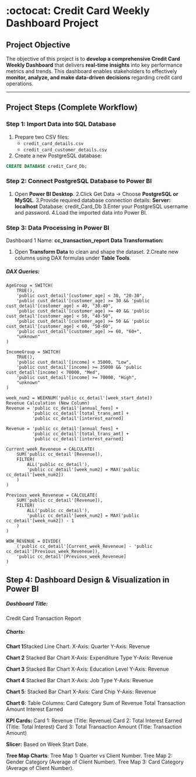 # :octocat: Credit Card Weekly Dashboard Project

## Project Objective

The objective of this project is to **develop a comprehensive Credit Card Weekly Dashboard** that delivers **real-time insights** into key performance metrics and trends. This dashboard enables stakeholders to effectively **monitor, analyze, and make data-driven decisions** regarding credit card operations.

---

## Project Steps (Complete Workflow)

### Step 1: Import Data into SQL Database
1. Prepare two CSV files:
   - `credit_card_details.csv`
   - `credit_card_customer_details.csv`
2. Create a new PostgreSQL database:
```sql
CREATE DATABASE credit_Card_Db;
```
### Step 2: Connect PostgreSQL Database to Power BI
1. Open **Power BI Desktop**.
2.Click Get Data → Choose **PostgreSQL or MySQL**.
3.Provide required database connection details:
  **Server: localhost**
  Database: credit_Card_Db
3.Enter your PostgreSQL username and password.
4.Load the imported data into Power BI.
### Step 3: Data Processing in Power BI
Dashboard 1 Name: **cc_transaction_report**
**Data Transformation:**
1. Open **Transform Data** to clean and shape the dataset.
2.Create new columns using DAX formulas under **Table Tools**.
##### DAX Queries: 
``` Age Grouping (New Column)
AgeGroup = SWITCH(
    TRUE(),
    'public cust_detail'[customer_age] < 30, "20-30",
    'public cust_detail'[customer_age] >= 30 && 'public cust_detail'[customer_age] < 40, "30-40",
    'public cust_detail'[customer_age] >= 40 && 'public cust_detail'[customer_age] < 50, "40-50",
    'public cust_detail'[customer_age] >= 50 && 'public cust_detail'[customer_age] < 60, "50-60",
    'public cust_detail'[customer_age] >= 60, "60+",
    "unknown"
)
```
```Income Grouping (New Column)
IncomeGroup = SWITCH(
    TRUE(),
    'public cust_detail'[income] < 35000, "Low",
    'public cust_detail'[income] >= 35000 && 'public cust_detail'[income] < 70000, "Med",
    'public cust_detail'[income] >= 70000, "High",
    "unknown"
)
```
```Week Number (New Column)
week_num2 = WEEKNUM('public cc_detail'[week_start_date])
Revenue Calculation (New Column)
Revenue = 'public cc_detail'[annual_fees] + 
          'public cc_detail'[total_trans_amt] + 
          'public cc_detail'[interest_earned]
```
```Revenue Calculation (New Column)
Revenue = 'public cc_detail'[annual_fees] + 
          'public cc_detail'[total_trans_amt] + 
          'public cc_detail'[interest_earned]
```
```Current Week Revenue (New Measure)
Current_week_Reveneue = CALCULATE(
    SUM('public cc_detail'[Revenue]),
    FILTER(
        ALL('public cc_detail'),
        'public cc_detail'[week_num2] = MAX('public cc_detail'[week_num2])
    )
)
```
```Previous Week Revenue (New Measure)
Previous_week_Reveneue = CALCULATE(
    SUM('public cc_detail'[Revenue]),
    FILTER(
        ALL('public cc_detail'),
        'public cc_detail'[week_num2] = MAX('public cc_detail'[week_num2]) - 1
    )
)
```
```Week-over-Week Revenue Change (New Measure)
WOW_REVENUE = DIVIDE(
    ('public cc_detail'[Current_week_Reveneue] - 'public cc_detail'[Previous_week_Reveneue]),
    'public cc_detail'[Previous_week_Reveneue]
)
```



## Step 4: Dashboard Design & Visualization in Power BI
#####  Dashboard Title:

Credit Card Transaction Report

##### Charts:
**Chart 1**Stacked Line Chart.
X-Axis: Quarter
Y-Axis: Revenue


**Chart 2** Stacked Bar Chart
X-Axis: Expenditure Type
Y-Axis: Revenue


**Chart 3** Stacked Bar Chart
X-Axis: Education Level
Y-Axis: Revenue

**Chart 4** Stacked Bar Chart
X-Axis: Job Type
Y-Axis: Revenue

**Chart 5**: Stacked Bar Chart
X-Axis: Card Chip
Y-Axis: Revenue

**Chart 6**: Table
Columns:
Card Category
Sum of Revenue
Total Transaction Amount
Interest Earned

**KPI Cards:**
Card 1: Revenue (Title: Revenue)
Card 2: Total Interest Earned (Title: Total Interest)
Card 3: Total Transaction Amount (Title: Transaction Amount)

**Slicer:**
Based on Week Start Date.

**Tree Map Charts**:
Tree Map 1: Quarter vs Client Number.
Tree Map 2: Gender Category (Average of Client Number).
Tree Map 3: Card Category (Average of Client Number).
